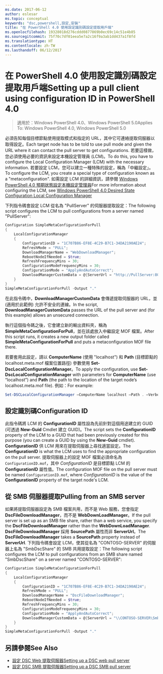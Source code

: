 ```yaml
---
ms.date: 2017-06-12
author: eslesar
ms.topic: conceptual
keywords: "dsc,powershell,設定,安裝"
title: "在 PowerShell 4.0 使用設定識別碼設定提取用戶端"
ms.openlocfilehash: 19328018d276cddd0877869b0ec69c14c51e4b85
ms.sourcegitcommit: 75f70c7df01eea5e7a2c16f9a3ab1dd437a1f8fd
ms.translationtype: HT
ms.contentlocale: zh-TW
ms.lasthandoff: 06/12/2017
---
```

# <a name="setting-up-a-pull-client-using-configuration-id-in-powershell-40"></a><span data-ttu-id="4dde1-103">在 PowerShell 4.0 使用設定識別碼設定提取用戶端</span><span class="sxs-lookup"><span data-stu-id="4dde1-103">Setting up a pull client using configuration ID in PowerShell 4.0</span></span>

><span data-ttu-id="4dde1-104">適用於：Windows PowerShell 4.0、Windows PowerShell 5.0</span><span class="sxs-lookup"><span data-stu-id="4dde1-104">Applies To: Windows PowerShell 4.0, Windows PowerShell 5.0</span></span>

<span data-ttu-id="4dde1-105">必須告知每個目標節點使用提取模式和指定的 URL，其中它可連絡提取伺服器以取得設定。</span><span class="sxs-lookup"><span data-stu-id="4dde1-105">Each target node has to be told to use pull mode and given the URL where it can contact the pull server to get configurations.</span></span> <span data-ttu-id="4dde1-106">若要這樣做，您必須使用必要的資訊來設定本機設定管理員 (LCM)。</span><span class="sxs-lookup"><span data-stu-id="4dde1-106">To do this, you have to configure the Local Configuration Manager (LCM) with the necessary information.</span></span> <span data-ttu-id="4dde1-107">若要設定 LCM，您可以建立一種特殊的設定，稱為「中繼設定」。</span><span class="sxs-lookup"><span data-stu-id="4dde1-107">To configure the LCM, you create a special type of configuration known as a "metaconfiguration".</span></span> <span data-ttu-id="4dde1-108">如需設定 LCM 的詳細資訊，請參閱 [Windows PowerShell 4.0 預期狀態設定本機設定管理員](metaConfig4.md)</span><span class="sxs-lookup"><span data-stu-id="4dde1-108">For more information about configuring the LCM, see [Windows PowerShell 4.0 Desired State Configuration Local Configuration Manager](metaConfig4.md)</span></span>

<span data-ttu-id="4dde1-109">下列指令碼會設定 LCM 從名為 "PullServer" 的伺服器提取設定：</span><span class="sxs-lookup"><span data-stu-id="4dde1-109">The following script configures the LCM to pull configurations from a server named "PullServer":</span></span>

```powershell
Configuration SimpleMetaConfigurationForPull 
{ 
    LocalConfigurationManager 
    { 
        ConfigurationID = "1C707B86-EF8E-4C29-B7C1-34DA2190AE24";
        RefreshMode = "PULL";
        DownloadManagerName = "WebDownloadManager";
        RebootNodeIfNeeded = $true;
        RefreshFrequencyMins = 30;
        ConfigurationModeFrequencyMins = 30; 
        ConfigurationMode = "ApplyAndAutoCorrect";
        DownloadManagerCustomData = @{ServerUrl = "http://PullServer:8080/PSDSCPullServer/PSDSCPullServer.svc"; AllowUnsecureConnection = “TRUE”}
    } 
} 
SimpleMetaConfigurationForPull -Output "."
```

<span data-ttu-id="4dde1-110">在此指令碼中，**DownloadManagerCustomData** 會傳遞提取伺服器的 URL，並 (適用於此範例) 允許不安全的連線。</span><span class="sxs-lookup"><span data-stu-id="4dde1-110">In the script, **DownloadManagerCustomData** passes the URL of the pull server and (for this example) allows an unsecured connection.</span></span> 

<span data-ttu-id="4dde1-111">執行這個指令碼之後，它會建立新的輸出資料夾，稱為 **SimpleMetaConfigurationForPull**，並在該處放入中繼設定 MOF 檔案。</span><span class="sxs-lookup"><span data-stu-id="4dde1-111">After this script runs, it creates a new output folder called **SimpleMetaConfigurationForPull** and puts a metaconfiguration MOF file there.</span></span>

<span data-ttu-id="4dde1-112">若要套用此設定，請以 **ComputerName** (使用 "localhost") 和 **Path** (目標節點的 localhost.meta.mof 檔案位置路徑) 參數使用 **Set-DscLocalConfigurationManager**。</span><span class="sxs-lookup"><span data-stu-id="4dde1-112">To apply the configuration, use **Set-DscLocalConfigurationManager** with parameters for **ComputerName** (use “localhost”) and **Path** (the path to the location of the target node’s localhost.meta.mof file).</span></span> <span data-ttu-id="4dde1-113">例如：</span><span class="sxs-lookup"><span data-stu-id="4dde1-113">For example:</span></span> 
```powershell
Set-DSCLocalConfigurationManager –ComputerName localhost –Path . –Verbose.
```

## <a name="configuration-id"></a><span data-ttu-id="4dde1-114">設定識別碼</span><span class="sxs-lookup"><span data-stu-id="4dde1-114">Configuration ID</span></span>
<span data-ttu-id="4dde1-115">此指令碼將 LCM 的 **ConfigurationID** 屬性設為先前針對這個用途建立的 GUID (可透過 **New-Guid** Cmdlet 建立 GUID)。</span><span class="sxs-lookup"><span data-stu-id="4dde1-115">The script sets the **ConfigurationID** property of the LCM to a GUID that had been previously created for this purpose (you can create a GUID by using the **New-Guid** cmdlet).</span></span> <span data-ttu-id="4dde1-116">**ConfigurationID** 供 LCM 用來在提取伺服器上尋找適當設定。</span><span class="sxs-lookup"><span data-stu-id="4dde1-116">The **ConfigurationID** is what the LCM uses to find the appropriate configuration on the pull server.</span></span> <span data-ttu-id="4dde1-117">提取伺服器上的設定 MOF 檔案必須命名為 `ConfigurationID.mof`，其中 *ConfigurationID* 是目標節點 LCM 的 **ConfigurationID** 屬性值。</span><span class="sxs-lookup"><span data-stu-id="4dde1-117">The configuration MOF file on the pull server must be named `ConfigurationID.mof`, where *ConfigurationID* is the value of the **ConfigurationID** property of the target node's LCM.</span></span>

## <a name="pulling-from-an-smb-server"></a><span data-ttu-id="4dde1-118">從 SMB 伺服器提取</span><span class="sxs-lookup"><span data-stu-id="4dde1-118">Pulling from an SMB server</span></span>

<span data-ttu-id="4dde1-119">如果將提取伺服器設定為 SMB 檔案共用，而不是 Web 服務，您會指定 **DscFileDownloadManager**，而不是 **WebDownLoadManager**。</span><span class="sxs-lookup"><span data-stu-id="4dde1-119">If the pull server is set up as an SMB file share, rather than a web service, you specify the **DscFileDownloadManager** rather than the **WebDownLoadManager**.</span></span>
<span data-ttu-id="4dde1-120">**DscFileDownloadManager** 採用 **SourcePath** 屬性而非 **ServerUrl**。</span><span class="sxs-lookup"><span data-stu-id="4dde1-120">The **DscFileDownloadManager** takes a **SourcePath** property instead of **ServerUrl**.</span></span> <span data-ttu-id="4dde1-121">下列指令碼會設定 LCM，使其從名為 "CONTOSO-SERVER" 的伺服器上名為 "SmbDscShare" 的 SMB 共用提取設定：</span><span class="sxs-lookup"><span data-stu-id="4dde1-121">The following script configures the LCM to pull configurations from an SMB share named "SmbDscShare" on a server named "CONTOSO-SERVER":</span></span>

```powershell
Configuration SimpleMetaConfigurationForPull 
{ 
    LocalConfigurationManager 
    { 
        ConfigurationID = "1C707B86-EF8E-4C29-B7C1-34DA2190AE24";
        RefreshMode = "PULL";
        DownloadManagerName = "DscFileDownloadManager";
        RebootNodeIfNeeded = $true;
        RefreshFrequencyMins = 30;
        ConfigurationModeFrequencyMins = 30; 
        ConfigurationMode = "ApplyAndAutoCorrect";
        DownloadManagerCustomData = @{ServerUrl = "\\CONTOSO-SERVER\SmbDscShare"}
    } 
} 
SimpleMetaConfigurationForPull -Output "."
```

## <a name="see-also"></a><span data-ttu-id="4dde1-122">另請參閱</span><span class="sxs-lookup"><span data-stu-id="4dde1-122">See Also</span></span>

- [<span data-ttu-id="4dde1-123">設定 DSC Web 提取伺服器</span><span class="sxs-lookup"><span data-stu-id="4dde1-123">Setting up a DSC web pull server</span></span>](pullServer.md)
- [<span data-ttu-id="4dde1-124">設定 DSC SMB 提取伺服器</span><span class="sxs-lookup"><span data-stu-id="4dde1-124">Setting up a DSC SMB pull server</span></span>](pullServerSMB.md)

